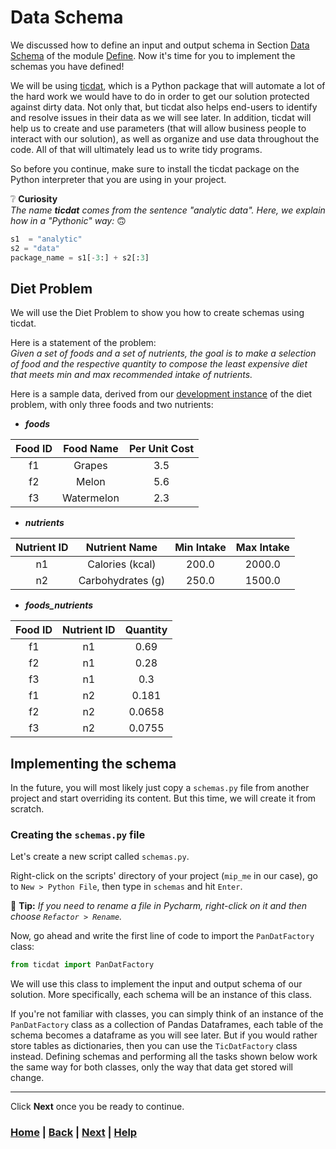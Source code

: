 # Data Schema
We discussed how to define an input and output schema in Section [Data 
Schema][data_schema] of the module [Define][define]. Now it's time for you 
to implement the schemas you have defined!

We will be using [ticdat][ticdat], which is a Python package that will 
automate a lot of the hard work we would have to do in order to get our 
solution protected against dirty data. Not only that, but ticdat also helps 
end-users to identify and resolve issues in their data as we will see later. 
In addition, ticdat will help us to create and use parameters (that will
allow business people to interact with our solution), as well as organize 
and use data throughout the code. All of that will ultimately lead us to 
write tidy programs.

So before you continue, make sure to install the ticdat package on the 
Python interpreter that you are using in your project.

❔️ **Curiosity**  
*The name **ticdat** comes from the sentence "analytic data". Here, we 
explain how in a "Pythonic" way:* 🙃
```python
s1  = "analytic"
s2 = "data"
package_name = s1[-3:] + s2[:3]
```

## Diet Problem
We will use the Diet Problem to show you how to create schemas using ticdat.

Here is a statement of the problem:  
*Given a set of foods and a set of nutrients, the goal is to make a 
selection of food and the respective quantity to compose the least 
expensive diet that meets min and max recommended intake of nutrients.*

Here is a sample data, derived from our 
[development instance][development_instance] of the diet problem, with only 
three foods and two nutrients:

* ***foods***

| Food ID | Food Name  | Per Unit Cost |
|:-------:|:----------:|:-------------:|
|   f1    |   Grapes   |      3.5      |
|   f2    |   Melon    |      5.6      |
|   f3    | Watermelon |      2.3      |

* ***nutrients***

| Nutrient ID |   Nutrient Name   | Min Intake | Max Intake |
|:-----------:|:-----------------:|:----------:|:----------:|
|     n1      |  Calories (kcal)  |   200.0    |   2000.0   |
|     n2      | Carbohydrates (g) |   250.0    |   1500.0    |

* ***foods_nutrients***

| Food ID | Nutrient ID | Quantity |
|:-------:|:-----------:|:--------:|
|   f1    |     n1      |   0.69   |
|   f2    |     n1      |   0.28   |
|   f3    |     n1      |   0.3    |
|   f1    |     n2      |  0.181   |
|   f2    |     n2      |  0.0658  |
|   f3    |     n2      |  0.0755  |

## Implementing the schema
In the future, you will most likely just copy a `schemas.py` file from 
another project and start overriding its content. But this time, we will 
create it from scratch.

### Creating the `schemas.py` file
Let's create a new script called `schemas.py`.

Right-click on the scripts' directory of your project (`mip_me` in our case),
go to `New > Python File`, then type in `schemas` and hit `Enter`.

📝 **Tip:** 
*If you need to rename a file in Pycharm, right-click on it and then choose 
`Refactor > Rename`.*

Now, go ahead and write the first line of code to import the `PanDatFactory` class:
```python
from ticdat import PanDatFactory
```
We will use this class to implement the input and output schema of our 
solution. More specifically, each schema will be an instance of this class.

If you're not familiar with classes, you can simply think of an instance of 
the `PanDatFactory` class as a collection of Pandas Dataframes, each table 
of the schema becomes a dataframe as you will see later. But if you would 
rather store tables as dictionaries, then you can use the `TicDatFactory` 
class instead. Defining schemas and performing all the tasks shown below work
the same way for both classes, only the way that data get stored will change.

------------------------------------------------------------------------------
Click **Next** once you be ready to continue.

[data_schema]: ../../4_define/2_data_schemas/README.md
[define]: ../../4_define/README.md
[ticdat]: https://github.com/ticdat/ticdat
[development_instance]: ../../4_define/3_development_instance/README.md

### [Home][home] | [Back][back] | [Next][next] | [Help][help]

[home]: ../../README.md
[back]: ../3_new_project/README.md
[next]: 1_input_schema/README.md
[help]: ../../0_help/README.md
